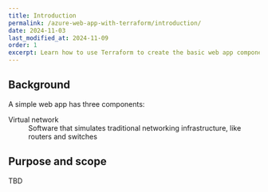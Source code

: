 ```yaml
---
title: Introduction
permalink: /azure-web-app-with-terraform/introduction/
date: 2024-11-03
last_modified_at: 2024-11-09
order: 1
excerpt: Learn how to use Terraform to create the basic web app components in Azure.
---
```


## Background

A simple web app has three components:

<div>
<dl>
    <dt>Virtual network</dt>
    <dd>Software that simulates traditional networking infrastructure, like routers and switches</dd>
</dl>
</div>


## Purpose and scope

TBD

